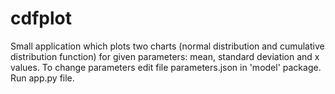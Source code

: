 # cdfplot
Small application which plots two charts (normal distribution and cumulative distribution function) for given parameters: mean, standard deviation and x values.
To change parameters edit file parameters.json in 'model' package.
Run app.py file.

